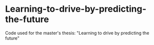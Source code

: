 # Learning-to-drive-by-predicting-the-future
Code used for the master's thesis: "Learning to drive by predicting the future"
